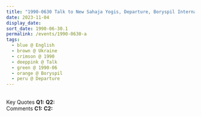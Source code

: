 ```yaml
---
title: "1990-0630 Talk to New Sahaja Yogis, Departure, Boryspil International Airport, Boryspil (38 kms E of Kiev), Ukraine"
date: 2023-11-04
display_date: 
sort_date: 1990-06-30.1
permalink: /events/1990-0630-a
tags:
  - blue @ English
  - brown @ Ukraine
  - crimson @ 1990
  - deeppink @ Talk
  - green @ 1990-06
  - orange @ Boryspil
  - peru @ Departure
---
```


<br>

<wave-list>
  <list-title color="DarkSeaGreen" width="55">Key Quotes</list-title>
  <list-item color="BlanchedAlmond" width="280"><b>Q1:</b> <i></i></list-item>
  <list-item color="Lavender" width="280"><b>Q2:</b> <i></i></list-item>
</wave-list>

<br>

<wave-list>
  <list-title color="DarkSeaGreen" width="55">Comments</list-title>
  <list-item color="BlanchedAlmond" width="280"><b>C1:</b> <i></i></list-item>
  <list-item color="Lavender" width="280"><b>C2:</b> <i></i></list-item>
</wave-list>